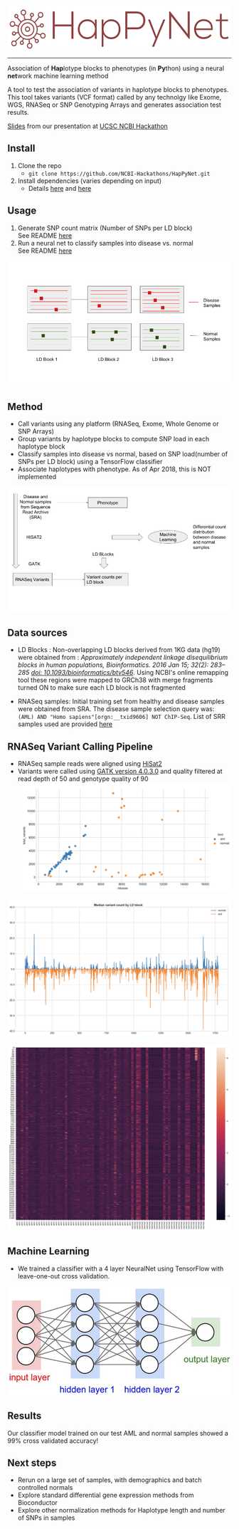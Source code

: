 <p align="left">
<img src="docs/images/logo_0.png" height="100">
</p>
<hr>


Association of **Hap**lotype blocks to phenotypes (in **Py**thon) using a neural **net**work machine learning method

A tool to test the association of variants in haplotype blocks to phenotypes.
This tool takes variants (VCF format) called by any technolgy like Exome, WGS, RNASeq or SNP Genotyping Arrays and generates association test results.

[Slides](https://docs.google.com/presentation/d/1mDAG509Ws1NSq7yGIEN6PMi6xeDpaBfiUjAW1mVI2QU/edit#slide=id.g36ae1cf8e4_0_38) from our presentation at [UCSC NCBI Hackathon](https://ncbiinsights.ncbi.nlm.nih.gov/2018/03/02/ncbi-ucsc-genomics-hackathon-april-2018/)

## Install
  1. Clone the repo
     * `git clone https://github.com/NCBI-Hackathons/HapPyNet.git`
  2. Install dependencies (varies depending on input)
     * Details [here](docs/README.md#requirements) and [here](docs/README.ML.md#requirements)
    
## Usage
   1. Generate SNP count matrix (Number of SNPs per LD block) \
      See README [here](docs/README.md#usage)
   2. Run a neural net to classify samples into disease vs. normal \
      See README [here](docs/README.ML.md#usage)

![alt text](docs/images/concept.png)

## Method
   * Call variants using any platform (RNASeq, Exome, Whole Genome or SNP Arrays)
   * Group variants by haplotype blocks to compute SNP load in each haplotype block
   * Classify samples into disease vs normal, based on SNP load(number of SNPs per LD block) using a TensorFlow classifier
   * Associate haplotypes with phenotype. As of Apr 2018, this is NOT implemented

![alt text](docs/images/flow.png)

## Data sources

   * LD Blocks : Non-overlapping LD blocks derived from 1KG data (hg19) were obtained from : *Approximately independent linkage disequilibrium blocks in human populations, Bioinformatics. 2016 Jan 15; 32(2): 283–285 [doi:  10.1093/bioinformatics/btv546](https://www.ncbi.nlm.nih.gov/pmc/articles/PMC4731402/)*. Using NCBI's online remapping tool these regions were mapped to GRCh38 with merge fragments turned ON to make sure each LD block is not fragmented

   * RNASeq samples: Initial training set from healthy and disease samples were obtained from SRA. The disease sample selection query was: `(AML) AND "Homo sapiens"[orgn:__txid9606] NOT ChIP-Seq`. List of SRR samples used are provided [here](test_data/SRR_lists)

## RNASeq Variant Calling Pipeline

   * RNASeq sample reads were aligned using [HiSat2](https://ccb.jhu.edu/software/hisat2/index.shtml)
   * Variants were called using [GATK version 4.0.3.0](https://github.com/broadinstitute/gatk/releases/download/4.0.3.0/gatk-4.0.3.0.zip)  and quality filtered at read depth of 50 and genotype quality of 90
![alt text](docs/images/VariantsvsCoverageDP50_GQ90.png)

![alt text](docs/images/median_diff_DP50_GQ90.png)

![alt text](docs/images/heatmap_DP50_GQ90.png)

## Machine Learning

   * We trained a classifier with a 4 layer NeuralNet using TensorFlow with leave-one-out cross validation.

   ![alt text](docs/images/simple_neural_network_header.jpg)

## Results

   Our classifier model trained on our test AML and normal samples showed a 99% cross validated accuracy!

## Next steps
   * Rerun on a large set of samples, with demographics and batch controlled normals
   * Explore standard differential gene expression methods from Bioconductor
   * Explore other normalization methods for Haplotype length and number of SNPs in samples
